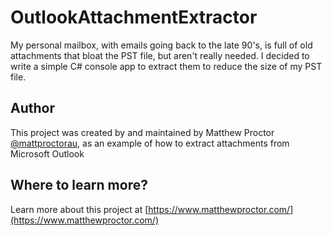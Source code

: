 # OutlookAttachmentExtractor
My personal mailbox, with emails going back to the late 90's, is full of old attachments that bloat the PST file, but aren't really needed. I decided to write a simple C# console app to extract them to reduce the size of my PST file.

## Author

This project was created by and maintained by Matthew Proctor [@mattproctorau](https://twitter.com/mattproctorau), as an example of how to extract attachments from Microsoft Outlook

## Where to learn more?
Learn more about this project at [https://www.matthewproctor.com/](https://www.matthewproctor.com/)
